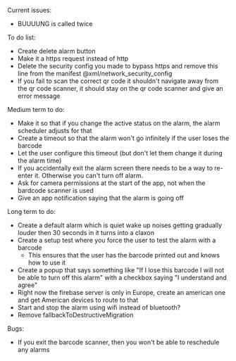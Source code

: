 Current issues:
- BUUUUNG is called twice 

To do list:
- Create delete alarm button
- Make it a https request instead of http
- Delete the security config you made to bypass https and remove this line from the manifest @xml/network_security_config
- If you fail to scan the correct qr code it shouldn't navigate away from the qr code scanner, it should stay on the qr code scanner and give an error message

Medium term to do:
- Make it so that if you change the active status on the alarm, the alarm scheduler adjusts for that
- Create a timeout so that the alarm won't go infinitely if the user loses the barcode
- Let the user configure this timeout (but don't let them change it during the alarm time)
- If you accidentally exit the alarm screen there needs to be a way to re-enter it. Otherwise you can't turn off alarm.
- Ask for camera permissions at the start of the app, not when the bardcode scanner is used
- Give an app notification saying that the alarm is going off

Long term to do:
- Create a default alarm which is quiet wake up noises getting gradually louder then 30 seconds in it turns into a claxon
- Create a setup test where you force the user to test the alarm with a barcode
     - This ensures that the user has the barcode printed out and knows how to use it
- Create a popup that says something like "If I lose this barcode I will not be able to turn off this alarm" with a checkbox saying "I understand and agree"
- Right now the firebase server is only in Europe, create an american one and get American devices to route to that 
- Start and stop the alarm using wifi instead of bluetooth? 
- Remove fallbackToDestructiveMigration

Bugs:
- If you exit the barcode scanner, then you won't be able to reschedule any alarms

